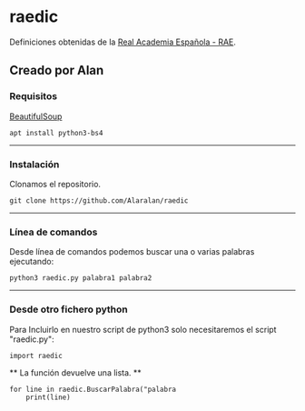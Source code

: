# raedic
Definiciones obtenidas de la [Real Academia Española - RAE](https://dle.rae.es).

Creado por Alan
---
### Requisitos
[BeautifulSoup](https://pypi.org/project/beautifulsoup4/)
```
apt install python3-bs4
```
---
### Instalación
Clonamos el repositorio.
```
git clone https://github.com/Alaralan/raedic
```

---
### Línea de comandos
Desde línea de comandos podemos buscar una o varias palabras ejecutando:
```python3
python3 raedic.py palabra1 palabra2
```

---
### Desde otro fichero python
Para Incluirlo en nuestro script de python3 solo necesitaremos el script "raedic.py":
```
import raedic
```

** La función devuelve una lista. **
```
for line in raedic.BuscarPalabra("palabra
	print(line)
```
